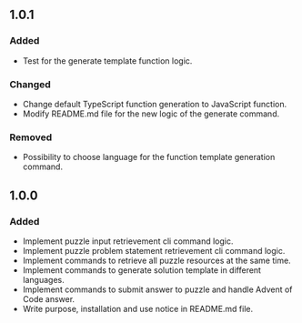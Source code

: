 <!--
### Added

### Changed

### Removed

### Fixed

### Security
-->

## 1.0.1
### Added
- Test for the generate template function logic.

### Changed
- Change default TypeScript function generation to JavaScript function.
- Modify README.md file for the new logic of the generate command.

### Removed
- Possibility to choose language for the function template generation command. 

## 1.0.0
### Added
- Implement puzzle input retrievement cli command logic.
- Implement puzzle problem statement retrievement cli command logic.
- Implement commands to retrieve all puzzle resources at the same time. 
- Implement commands to generate solution template in different languages.
- Implement commands to submit answer to puzzle and handle Advent of Code answer.
- Write purpose, installation and use notice in README.md file.

